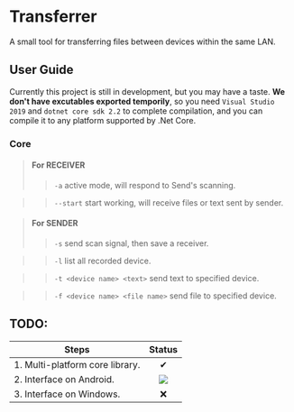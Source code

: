 # Transferrer
A small tool for transferring files between devices within the same LAN.

## User Guide
Currently this project is still in development, but you may have a taste.
**We don't have excutables exported temporily**, so you need `Visual Studio 2019` and `dotnet core sdk 2.2` to complete compilation, and you can compile it to any platform supported by .Net Core.

### Core
> #### For RECEIVER
>> `-a` active mode, will respond to Send's scanning.

>>`--start` start working, will receive files or text sent by sender.

> #### For SENDER
>> `-s` send scan signal, then save a receiver.

>> `-l` list all recorded device.

>> `-t <device name> <text>` send text to specified device.

>> `-f <device name> <file name>` send file to specified device.


## TODO: 
|Steps|Status|
|-|:-:|
|1. Multi-platform core library.|✔|
|2. Interface on Android.|![](https://camo.githubusercontent.com/8367389469b3bc13ceaa808e9b85991abbf57b7c/687474703a2f2f696d672e6c616e72656e74756b752e636f6d2f696d672f616c6c696d672f313231322f352d31323132303431393352302e676966)|
|3. Interface on Windows.|❌|
